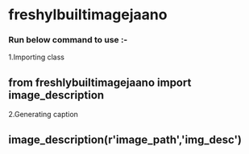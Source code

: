 # freshylbuiltimagejaano  
### Run below command to use :-   
1.Importing class   
## from freshlybuiltimagejaano import image_description  
2.Generating caption  
## image_description(r'image_path','img_desc')
